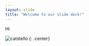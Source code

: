 ```yaml
---
layout: slide
title: "Welcome to our slide deck!"
---
```


Hi

![catstello](https://octodex.github.com/images/catstello.png)
{: .center}
